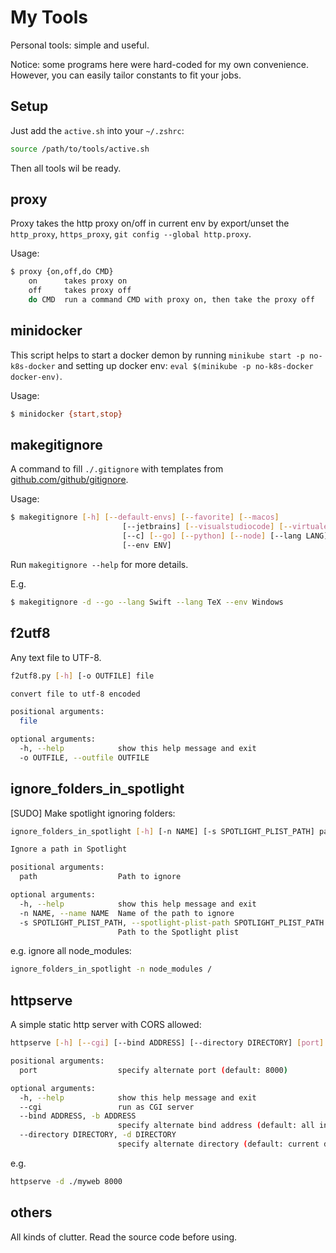 # My Tools

Personal tools: simple and useful.

Notice: some programs here were hard-coded for my own convenience. However, you can easily  tailor constants to fit your jobs.

## Setup

Just add the `active.sh` into your `~/.zshrc`:

```sh
source /path/to/tools/active.sh
```

Then all tools wil be ready.

## proxy

Proxy takes the http proxy on/off in current env by export/unset the `http_proxy`, `https_proxy`, `git config --global http.proxy`.

Usage:

```sh
$ proxy {on,off,do CMD}
    on      takes proxy on
    off     takes proxy off
    do CMD  run a command CMD with proxy on, then take the proxy off 
```

## minidocker

This script helps to start a docker demon by running `minikube start -p no-k8s-docker` and setting up docker env: `eval $(minikube -p no-k8s-docker docker-env)`.

Usage:

```sh
$ minidocker {start,stop}
```

## makegitignore

A command to fill `./.gitignore` with templates from [github.com/github/gitignore](https://github.com/github/gitignore).

Usage:

```sh
$ makegitignore [-h] [--default-envs] [--favorite] [--macos]
                         [--jetbrains] [--visualstudiocode] [--virtualenv]
                         [--c] [--go] [--python] [--node] [--lang LANG]
                         [--env ENV]
```

Run `makegitignore --help` for more details.


E.g.

```sh
$ makegitignore -d --go --lang Swift --lang TeX --env Windows
```

## f2utf8

Any text file to UTF-8.

```sh
f2utf8.py [-h] [-o OUTFILE] file

convert file to utf-8 encoded

positional arguments:
  file

optional arguments:
  -h, --help            show this help message and exit
  -o OUTFILE, --outfile OUTFILE
```

## ignore_folders_in_spotlight

[SUDO] Make spotlight ignoring folders:

```sh
ignore_folders_in_spotlight [-h] [-n NAME] [-s SPOTLIGHT_PLIST_PATH] path

Ignore a path in Spotlight

positional arguments:
  path                  Path to ignore

optional arguments:
  -h, --help            show this help message and exit
  -n NAME, --name NAME  Name of the path to ignore
  -s SPOTLIGHT_PLIST_PATH, --spotlight-plist-path SPOTLIGHT_PLIST_PATH
                        Path to the Spotlight plist
```

e.g. ignore all node_modules:

```sh
ignore_folders_in_spotlight -n node_modules /
```

## httpserve

A simple static http server with CORS allowed:

```sh
httpserve [-h] [--cgi] [--bind ADDRESS] [--directory DIRECTORY] [port]

positional arguments:
  port                  specify alternate port (default: 8000)

optional arguments:
  -h, --help            show this help message and exit
  --cgi                 run as CGI server
  --bind ADDRESS, -b ADDRESS
                        specify alternate bind address (default: all interfaces)
  --directory DIRECTORY, -d DIRECTORY
                        specify alternate directory (default: current directory)
```

e.g.

```sh
httpserve -d ./myweb 8000
```

## others

All kinds of clutter. Read the source code before using.
